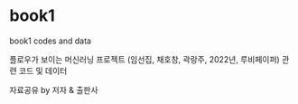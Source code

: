 # book1
book1 codes and data

플로우가 보이는 머신러닝 프로젝트 (임선집, 채호창, 곽랑주, 2022년, 루비페이퍼) 관련 코드 및 데이터

자료공유 by 저자 & 출판사
